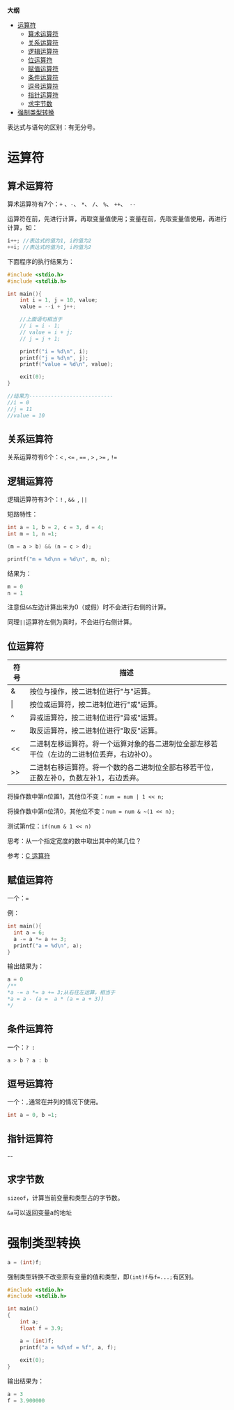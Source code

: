 <b>大纲</b>

   * [运算符](#运算符)
      * [算术运算符](#算术运算符)
      * [关系运算符](#关系运算符)
      * [逻辑运算符](#逻辑运算符)
      * [位运算符](#位运算符)
      * [赋值运算符](#赋值运算符)
      * [条件运算符](#条件运算符)
      * [逗号运算符](#逗号运算符)
      * [指针运算符](#指针运算符)
      * [求字节数](#求字节数)
   * [强制类型转换](#强制类型转换)



表达式与语句的区别：有无分号。

# 运算符

## 算术运算符

算术运算符有7个：`+` 、`-`、 `*`、 `/`、 `%`、 `++`、` --`

运算符在前，先进行计算，再取变量值使用；变量在前，先取变量值使用，再进行计算，如：

```c
i++; //表达式的值为1, i的值为2
++i; //表达式的值为1, i的值为2
```

下面程序的执行结果为：

```c
#include <stdio.h>
#include <stdlib.h>

int main(){
    int i = 1, j = 10, value;
    value = --i + j++;

    //上面语句相当于
    // i = i - 1;
    // value = i + j;
    // j = j + 1;

    printf("i = %d\n", i);
    printf("j = %d\n", j);
    printf("value = %d\n", value);

    exit(0);
}

//结果为---------------------------
//i = 0
//j = 11
//value = 10
```

## 关系运算符

关系运算符有6个：`<` , `<=` , `==` , `>` , `>=` , `!=`

## 逻辑运算符

逻辑运算符有3个：`!` , `&& `, `||`

短路特性：

```c
int a = 1, b = 2, c = 3, d = 4;
int m = 1, n =1;

(m = a > b) && (n = c > d);

printf("m = %d\nn = %d\n", m, n);
```

结果为：

```c
m = 0
n = 1
```

注意但`&&`左边计算出来为0（或假）时不会进行右侧的计算。

同理`||`运算符左侧为真时，不会进行右侧计算。

## 位运算符

| 符号 | 描述                                                       |
| ------ | ----------------------------------------------------------- |
| &      | 按位与操作，按二进制位进行"与"运算。                         |
| \|     | 按位或运算符，按二进制位进行"或"运算。                       |
| ^      | 异或运算符，按二进制位进行"异或"运算。                       |
| ~      | 取反运算符，按二进制位进行"取反"运算。                       |
| <<     | 二进制左移运算符。将一个运算对象的各二进制位全部左移若干位（左边的二进制位丢弃，右边补0）。 |
| >>     | 二进制右移运算符。将一个数的各二进制位全部右移若干位，正数左补0，负数左补1，右边丢弃。 |

将操作数中第n位置1，其他位不变：`num = num | 1 << n;`

将操作数中第n位清0，其他位不变：`num = num & ~(1 << n);`

测试第n位：`if(num & 1 << n)`

思考：从一个指定宽度的数中取出其中的某几位？

参考：[C 运算符](https://www.runoob.com/cprogramming/c-operators.html)

## 赋值运算符

一个：`=`

例：

```c
int main(){
  int a = 6;
  a -= a *= a += 3;
  printf("a = %d\n", a);
}
```

输出结果为：

```c
a = 0
/**
*a -= a *= a += 3;从右往左运算，相当于
*a = a - (a =  a * (a = a + 3))
*/
```

## 条件运算符

一个：`? :`

```c
a > b ? a : b
```

## 逗号运算符

一个：`,`通常在并列的情况下使用。

```c
int a = 0, b =1;
```

## 指针运算符

--

## 求字节数

`sizeof`，计算当前变量和类型占的字节数。

`&a`可以返回变量a的地址

#  强制类型转换

```c
a = (int)f;
```

强制类型转换不改变原有变量的值和类型，即`(int)f`与`f=...;`有区别。

```c
#include <stdio.h>
#include <stdlib.h>

int main()
{
    int a;
    float f = 3.9;

    a = (int)f;
    printf("a = %d\nf = %f", a, f);
    
    exit(0);
}
```

输出结果为：

```c
a = 3
f = 3.900000
```


